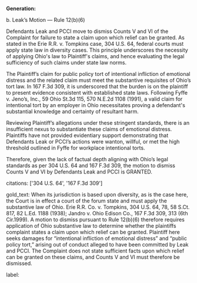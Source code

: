 **Generation:**

b. Leak’s Motion — Rule 12(b)(6)

Defendants Leak and PCCI move to dismiss Counts V and VI of the Complaint for failure to state a claim upon which relief can be granted. As stated in the Erie R.R. v. Tompkins case, 304 U.S. 64, federal courts must apply state law in diversity cases. This principle underscores the necessity of applying Ohio's law to Plaintiff's claims, and hence evaluating the legal sufficiency of such claims under state law norms.

The Plaintiff’s claim for public policy tort of intentional infliction of emotional distress and the related claim must meet the substantive requisites of Ohio’s tort law. In 167 F.3d 309, it is underscored that the burden is on the plaintiff to present evidence consistent with established state laws. Following Fyffe v. Jeno’s, Inc., 59 Ohio St.3d 115, 570 N.E.2d 1108 (1991), a valid claim for intentional tort by an employer in Ohio necessitates proving a defendant's substantial knowledge and certainty of resultant harm. 

Reviewing Plaintiff’s allegations under these stringent standards, there is an insufficient nexus to substantiate these claims of emotional distress. Plaintiffs have not provided evidentiary support demonstrating that Defendants Leak or PCCI’s actions were wanton, willful, or met the high threshold outlined in Fyffe for workplace intentional torts.

Therefore, given the lack of factual depth aligning with Ohio’s legal standards as per 304 U.S. 64 and 167 F.3d 309, the motion to dismiss Counts V and VI by Defendants Leak and PCCI is GRANTED.

citations: ['304 U.S. 64', '167 F.3d 309']

gold_text: When its jurisdiction is based upon diversity, as is the case here, the Court is in effect a court of the forum state and must apply the substantive law of Ohio. Erie R.R. Co. v. Tompkins, 304 U.S. 64, 78, 58 S.Ct. 817, 82 L.Ed. 1188 (1938); Jandro v. Ohio Edison Co., 167 F.3d 309, 313 (6th Cir.1999). A motion to dismiss pursuant to Rule 12(b)(6) therefore requires application of Ohio substantive law to determine whether the plaintiffs complaint states a claim upon which relief can be granted. Plaintiff here seeks damages for “intentional infliction of emotional distress” and “public policy tort,” arising out of conduct alleged to have been committed by Leak and PCCI. The Complaint does not state sufficient facts upon which relief can be granted on these claims, and Counts V and VI must therefore be dismissed.

label: 